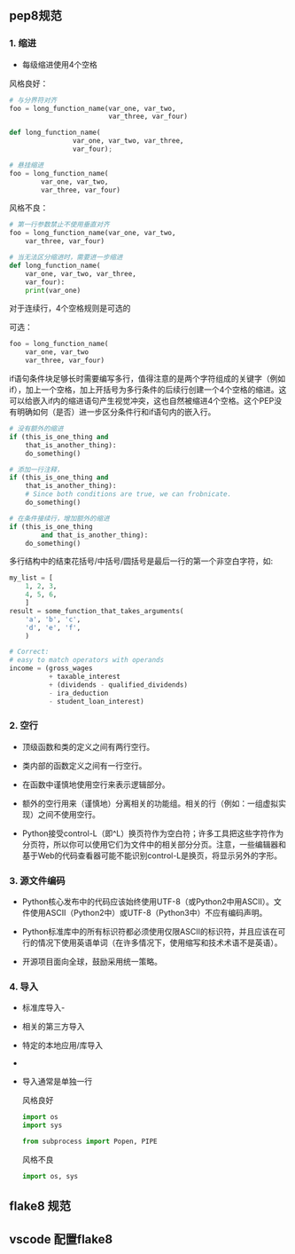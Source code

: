 ## pep8规范

### 1. 缩进

- 每级缩进使用4个空格

风格良好：

```python
# 与分界符对齐
foo = long_function_name(var_one, var_two,
                         var_three, var_four)

def long_function_name(
				var_one, var_two, var_three,
				var_four);

# 悬挂缩进
foo = long_function_name(
		var_one, var_two,
		var_three, var_four)
```

风格不良：

```python
# 第一行参数禁止不使用垂直对齐
foo = long_function_name(var_one, var_two,
    var_three, var_four)

# 当无法区分缩进时，需要进一步缩进
def long_function_name(
    var_one, var_two, var_three,
    var_four):
    print(var_one)
```

对于连续行，4个空格规则是可选的

可选：

```python
foo = long_function_name(
	var_one, var_two
	var_three, var_four)
```

if语句条件块足够长时需要编写多行，值得注意的是两个字符组成的关键字（例如if），加上一个空格，加上开括号为多行条件的后续行创建一个4个空格的缩进。这可以给嵌入if内的缩进语句产生视觉冲突，这也自然被缩进4个空格。这个PEP没有明确如何（是否）进一步区分条件行和if语句内的嵌入行。

```python
# 没有额外的缩进
if (this_is_one_thing and
    that_is_another_thing):
    do_something()

# 添加一行注释，
if (this_is_one_thing and
    that_is_another_thing):
    # Since both conditions are true, we can frobnicate.
    do_something()

# 在条件接续行，增加额外的缩进
if (this_is_one_thing
        and that_is_another_thing):
    do_something()
```

多行结构中的结束花括号/中括号/圆括号是最后一行的第一个非空白字符，如:

```python
my_list = [
    1, 2, 3,
    4, 5, 6,
    ]
result = some_function_that_takes_arguments(
    'a', 'b', 'c',
    'd', 'e', 'f',
    )
```

```python
# Correct:
# easy to match operators with operands
income = (gross_wages
          + taxable_interest
          + (dividends - qualified_dividends)
          - ira_deduction
          - student_loan_interest)
```

### 2. 空行

-   顶级函数和类的定义之间有两行空行。
-   类内部的函数定义之间有一行空行。
-   在函数中谨慎地使用空行来表示逻辑部分。
-   额外的空行用来（谨慎地）分离相关的功能组。相关的行（例如：一组虚拟实现）之间不使用空行。

-   Python接受control-L（即^L）换页符作为空白符；许多工具把这些字符作为分页符，所以你可以使用它们为文件中的相关部分分页。注意，一些编辑器和基于Web的代码查看器可能不能识别control-L是换页，将显示另外的字形。

### 3. 源文件编码

-   Python核心发布中的代码应该始终使用UTF-8（或Python2中用ASCII）。文件使用ASCII（Python2中）或UTF-8（Python3中）不应有编码声明。

-   Python标准库中的所有标识符都必须使用仅限ASCII的标识符，并且应该在可行的情况下使用英语单词（在许多情况下，使用缩写和技术术语不是英语）。
-   开源项目面向全球，鼓励采用统一策略。

### 4. 导入

-   标准库导入-
-   相关的第三方导入 
-    特定的本地应用/库导入
-   

-   导入通常是单独一行

    风格良好

    ```python
    import os
    import sys
    
    from subprocess import Popen, PIPE
    ```

    风格不良

    ```python
    import os, sys
    ```

    

## flake8 规范



## vscode 配置flake8

